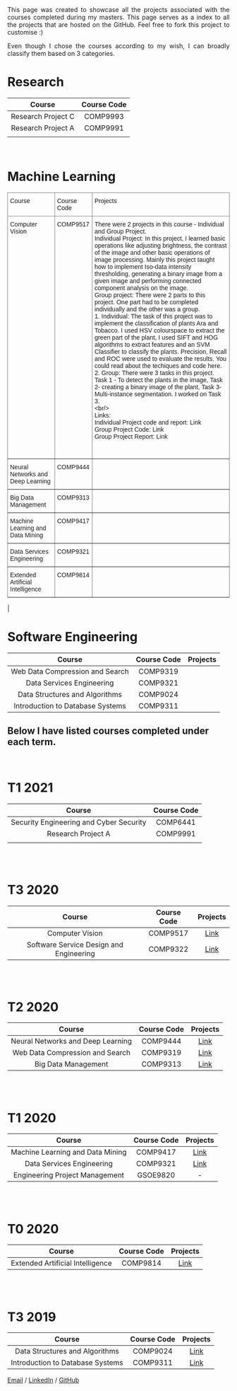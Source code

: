 <div style="text-align: justify"> This page was created to showcase all the projects associated with the courses completed during my masters. This page serves as a index to all the projects that are hosted on the GitHub. Feel free to fork this project to customise :)


Even though I chose the courses according to my wish, I can broadly classify them based on 3 categories.
</div>

# **Research**

|                  Course                  | Course Code  |
|:---------------------------------------: |:-----------: |
| Research Project C                      |   COMP9993   |
|            Research Project A            |   COMP9991   |
|                                          |              |  

<br/>

# **Machine Learning**
<style type="text/css">
.tg  {border-collapse:collapse;border-spacing:0;}
.tg td{border-color:black;border-style:solid;border-width:1px;font-family:Arial, sans-serif;font-size:14px;
  overflow:hidden;padding:10px 5px;word-break:normal;}
.tg th{border-color:black;border-style:solid;border-width:1px;font-family:Arial, sans-serif;font-size:14px;
  font-weight:normal;overflow:hidden;padding:10px 5px;word-break:normal;}
.tg .tg-0pky{border-color:inherit;text-align:left;vertical-align:top}
</style>
<table class="tg">
<thead>
  <tr>
    <th class="tg-0pky">Course</th>
    <th class="tg-0pky">Course Code</th>
    <th class="tg-0pky">Projects</th>
  </tr>
</thead>
<tbody>
  <tr>
    <td class="tg-0pky">Computer Vision</td>
    <td class="tg-0pky">COMP9517</td>
    <td class="tg-0pky">There were 2 projects in this course - Individual and Group Project. <br>Individual Project: In this project, I learned basic operations like adjusting brightness, the contrast of the image and other basic operations of image processing. Mainly this project taught how to implement Iso-data intensity thresholding, generating a binary image from a given image and performing connected component analysis on the image. <br>Group project: There were 2 parts to this project. One part had to be completed individually and the other was a group.<br>1. Individual: The task of this project was to implement the classification of plants Ara and Tobacco. I used HSV colourspace to extract the green part of the plant, I used SIFT and HOG algorithms to extract features and an SVM Classifier to classify the plants. Precision, Recall and ROC were used to evaluate the results. You could read about the techiques and code here.<br>2. Group: There were 3 tasks in this project. Task 1 - To detect the plants in the image, Task 2- creating a binary image of the plant, Task 3- Multi-instance segmentation. I worked on Task 3. <br>&lt;br/&gt;<br>Links:<br>Individual Project code and report: Link<br>Group Project Code: Link<br>Group Project Report: Link<br><br>    <br></td>
  </tr>
  <tr>
    <td class="tg-0pky">Neural Networks and Deep Learning</td>
    <td class="tg-0pky">COMP9444</td>
    <td class="tg-0pky"></td>
  </tr>
  <tr>
    <td class="tg-0pky">Big Data Management</td>
    <td class="tg-0pky">COMP9313</td>
    <td class="tg-0pky"></td>
  </tr>
  <tr>
    <td class="tg-0pky">Machine Learning and Data Mining</td>
    <td class="tg-0pky">COMP9417</td>
    <td class="tg-0pky"></td>
  </tr>
  <tr>
    <td class="tg-0pky">Data Services Engineering</td>
    <td class="tg-0pky">COMP9321</td>
    <td class="tg-0pky"></td>
  </tr>
  <tr>
    <td class="tg-0pky">Extended Artificial Intelligence</td>
    <td class="tg-0pky">COMP9814</td>
    <td class="tg-0pky"></td>
  </tr>
</tbody>
</table>                                                                                                                              	|

<br/>

# **Software Engineering**

|              Course              | Course Code | Projects |
|:--------------------------------:|:-----------:|:--------:|
|  Web Data Compression and Search |   COMP9319  |          |
|     Data Services Engineering    |   COMP9321  |          |
|  Data Structures and Algorithms  |   COMP9024  |          |
| Introduction to Database Systems |   COMP9311  |          |



## **Below I have listed courses completed under each term.**

<br/>

# T1 2021

|                  Course                  | Course Code  |
|:---------------------------------------: |:-----------: |
| Security Engineering and Cyber Security  |   COMP6441   |
|            Research Project A            |   COMP9991   |
|                                          |              |

<br/>

<br/>

# T3 2020

| Course | Course Code | Projects |
|:-:|:-:|:-:|
| Computer Vision | COMP9517 | [Link](https://anantkm.github.io/aboutme/) |
| Software Service Design and Engineering | COMP9322 | [Link](https://anantkm.github.io/aboutme/) |

<br/>

<br/>

# T2 2020

| Course | Course Code | Projects |
|:-:|:-:|:-:|
| Neural Networks and Deep Learning | COMP9444 | [Link](https://anantkm.github.io/aboutme/) |
| Web Data Compression and Search | COMP9319 | [Link](https://anantkm.github.io/aboutme/) |
| Big Data Management | COMP9313 | [Link](https://anantkm.github.io/aboutme/) |

<br/>

<br/>

# T1 2020

| Course | Course Code | Projects |
|:-:|:-:|:-:|
| Machine Learning and Data Mining | COMP9417 | [Link](https://anantkm.github.io/aboutme/) |
| Data Services Engineering | COMP9321 | [Link](https://anantkm.github.io/aboutme/) |
| Engineering Project Management | GSOE9820 |  -  |

<br/>

<br/>

# T0 2020

|              Course              | Course Code |                  Projects                  |
|:--------------------------------:|:-----------:|:------------------------------------------:|
| Extended Artificial Intelligence |   COMP9814  | [Link](https://anantkm.github.io/aboutme/) |

<br/>

<br/>

# T3 2019

|              Course              | Course Code |                  Projects                  |
|:--------------------------------:|:-----------:|:------------------------------------------:|
|  Data Structures and Algorithms  |   COMP9024  | [Link](https://anantkm.github.io/aboutme/) |
| Introduction to Database Systems |   COMP9311  | [Link](https://anantkm.github.io/aboutme/) |

[Email](mailto:anmaha@outlook.com.au) / [LinkedIn](https://www.linkedin.com/in/anantkmahale/) / [GitHub](https://github.com/anantkm/)
